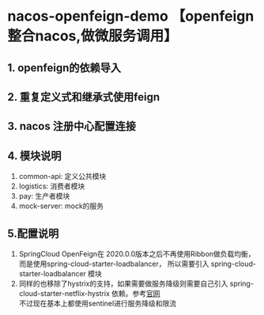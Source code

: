 # nacos-openfeign-demo 【openfeign整合nacos,做微服务调用】

## 1. openfeign的依赖导入<br>
## 2. 重复定义式和继承式使用feign <br>
## 3. nacos 注册中心配置连接
## 4. 模块说明
1. common-api: 定义公共模块
2. logistics: 消费者模块
3. pay: 生产者模块
4. mock-server: mock的服务

## 5.配置说明
1. SpringCloud OpenFeign在 2020.0.0版本之后不再使用Ribbon做负载均衡，而是使用spring-cloud-starter-loadbalancer，
   所以需要引入 spring-cloud-starter-loadbalancer 模块
2. 同样的也移除了hystrix的支持，如果需要做服务降级则需要自己引入 spring-cloud-starter-netflix-hystrix 依赖。参考[官网](https://github.com/spring-cloud/spring-cloud-openfeign/commit/8a08e1ec4b4f0d40193a4ea9c03afdeffe3110a6)
   <br>不过现在基本上都使用sentinel进行服务降级和限流
